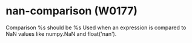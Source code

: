 # nan-comparison (W0177)

Comparison %s should be %s Used when an expression is compared to NaN
values like numpy.NaN and float('nan').
